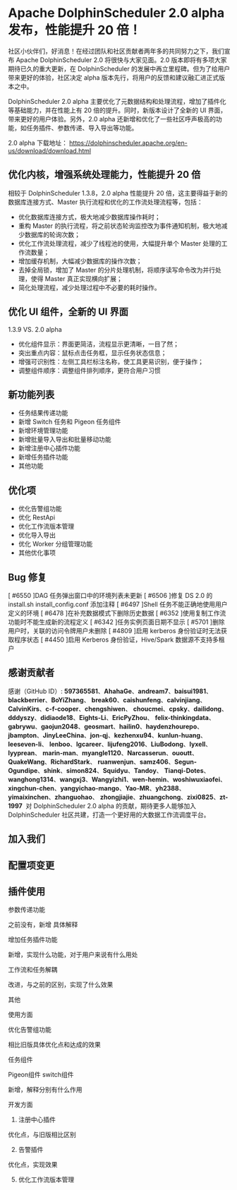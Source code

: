 


# Apache DolphinScheduler 2.0 alpha 发布，性能提升 20 倍！




社区小伙伴们，好消息！在经过团队和社区贡献者两年多的共同努力之下，我们宣布 Apache DolphinScheduler 2.0 将很快与大家见面。2.0 版本即将有多项大家期待已久的重大更新，在 DolphinScheduler 的发展中再立里程碑。但为了给用户带来更好的体验，社区决定 alpha 版本先行，将用户的反馈和建议融汇进正式版本之中。




DolphinScheduler 2.0 alpha 主要优化了元数据结构和处理流程，增加了插件化等基础能力，并在性能上有 20 倍的提升。同时，新版本设计了全新的 UI 界面，带来更好的用户体验。另外，2.0 alpha 还新增和优化了一些社区呼声极高的功能，如任务插件、参数传递、导入导出等功能。




2.0 alpha 下载地址：
https://dolphinscheduler.apache.org/en-us/download/download.html


## 优化内核，增强系统处理能力，性能提升 20 倍

相较于 DolphinScheduler 1.3.8，2.0 alpha 性能提升 20 倍，这主要得益于新的数据库连接方式、Master 执行流程和优化的工作流处理流程等，包括：


* 优化数据库连接方式，极大地减少数据库操作耗时；
* 重构 Master 的执行流程，将之前状态轮询监控改为事件通知机制，极大地减少数据库的轮询次数；
* 优化工作流处理流程，减少了线程池的使用，大幅提升单个 Master 处理的工作流数量；
* 增加缓存机制，大幅减少数据库的操作次数；
* 去掉全局锁，增加了 Master 的分片处理机制，将顺序读写命令改为并行处理，使得 Master 真正实现横向扩展；
* 简化处理流程，减少处理过程中不必要的耗时操作。


## 优化 UI 组件，全新的 UI 界面

1.3.9 VS. 2.0 alpha


- 优化组件显示：界面更简洁，流程显示更清晰，一目了然；
- 突出重点内容：鼠标点击任务框，显示任务状态信息；
- 增强可识别性：左侧工具栏标注名称，使工具更易识别，便于操作；
- 调整组件顺序：调整组件排列顺序，更符合用户习惯


## 新功能列表

* 任务结果传递功能
* 新增 Switch 任务和 Pigeon 任务组件
* 新增环境管理功能
* 新增批量导入导出和批量移动功能
* 新增注册中心插件功能
* 新增任务插件功能
* 其他功能


## 优化项
* 优化告警组功能
* 优化 RestApi
* 优化工作流版本管理
* 优化导入导出
* 优化 Worker 分组管理功能
* 其他优化事项

## Bug 修复
[ #6550 ]DAG 任务弹出窗口中的环境列表未更新
[ #6506 ]修复 DS 2.0 的 install.sh install_config.conf 添加注释
[ #6497 ]Shell 任务不能正确地使用用户定义的环境
[ #6478 ]在补充数据模式下删除历史数据
[ #6352 ]使用复制工作流功能时不能生成新的流程定义
[ #6342 ]任务实例页面日期不显示
[ #5701 ]删除用户时，关联的访问令牌用户未删除
[ #4809 ]启用 kerberos 身份验证时无法获取程序状态
[ #4450 ]启用 Kerberos 身份验证，Hive/Spark 数据源不支持多租户

## 感谢贡献者

感谢（GitHub ID）:
**597365581**、**AhahaGe**、**andream7**、**baisui1981**、**blackberrier**、**BoYiZhang**、
**break60**、**caishunfeng**、**calvinjiang**、**CalvinKirs**、**c-f-cooper**、**chengshiwen**、
**choucmei**、**cpsky**、**dailidong**、**dddyszy**、**didiaode18**、**Eights-Li**、**EricPyZhou**、
**felix-thinkingdata**、**gabrywu**、**gaojun2048**、**geosmart**、**hailin0**、**haydenzhourepo**、
**jbampton**、**JinyLeeChina**、**jon-qj**、**kezhenxu94**、**kunlun-huang**、**leeseven-li**、
**lenboo**、**lgcareer**、**lijufeng2016**、**LiuBodong**、**lyxell**、**lyyprean**、
**marin-man**、**myangle1120**、**Narcasserun**、**ououtt**、**QuakeWang**、**RichardStark**、
**ruanwenjun**、**samz406**、**Segun-Ogundipe**、**shink**、**simon824**、**Squidyu**、**Tandoy**、
**Tianqi-Dotes**、**wanghong1314**、**wangxj3**、**Wangyizhi1**、**wen-hemin**、**woshiwuxiaofei**、
**xingchun-chen**、**yangyichao-mango**、**Yao-MR**、**yh2388**、**yimaixinchen**、**zhanguohao**、
**zhongjiajie**、**zhuangchong**、**zixi0825**、**zt-1997** 
对 DolphinScheduler 2.0 alpha 的贡献，期待更多人能够加入 DolphinScheduler 社区共建，打造一个更好用的大数据工作流调度平台。 

## 加入我们




## 配置项变更




## 插件使用




参数传递功能




之前没有，新增 具体解释




增加任务插件功能

新增，实现什么功能，对于用户来说有什么用处




工作流和任务解耦

改进，与之前的区别，实现了什么效果










其他

使用方面

优化告警组功能

相比旧版具体优化点和达成的效果




任务组件

Pigeon组件
switch组件

新增，解释分别有什么作用







开发方面

1. 注册中心插件

优化点，与旧版相比区别

2. 告警插件

优化点，实现效果

5. 优化工作流版本管理


